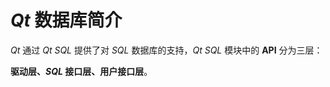 # _Qt_ 数据库简介

_Qt_ 通过 _Qt SQL_ 提供了对 _SQL_ 数据库的支持，_Qt SQL_ 模块中的 **API** 分为三层：

**驱动层、_SQL_ 接口层、用户接口层**。
